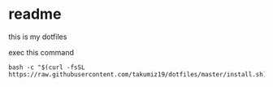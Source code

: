 # readme
this is my dotfiles

exec this command
```
bash -c "$(curl -fsSL https://raw.githubusercontent.com/takumiz19/dotfiles/master/install.sh)"
```
